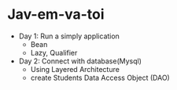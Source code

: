 ﻿# Jav-em-va-toi
- Day 1: Run a simply application
  + Bean
  + Lazy, Qualifier
- Day 2: Connect with database(Mysql)
  + Using Layered Architecture
  + create Students Data Access Object (DAO)
